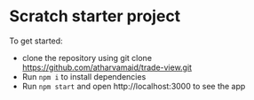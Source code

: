 # Scratch starter project

To get started:
- clone the repository using git clone  https://github.com/atharvamaid/trade-view.git
- Run `npm i` to install dependencies
- Run `npm start` and open http://localhost:3000 to see the app
